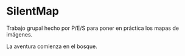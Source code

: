 # SilentMap

Trabajo grupal hecho por P/E/S para poner en práctica los mapas de imágenes.

La aventura comienza en el bosque.
